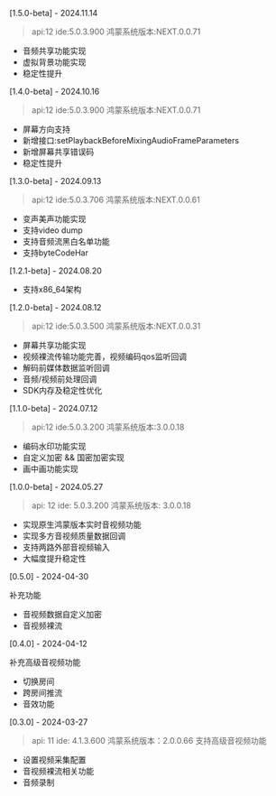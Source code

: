 [1.5.0-beta] - 2024.11.14
> api:12 ide:5.0.3.900 鸿蒙系统版本:NEXT.0.0.71
- 音频共享功能实现
- 虚拟背景功能实现
- 稳定性提升

[1.4.0-beta] - 2024.10.16
> api:12 ide:5.0.3.900 鸿蒙系统版本:NEXT.0.0.71
- 屏幕方向支持
- 新增接口:setPlaybackBeforeMixingAudioFrameParameters
- 新增屏幕共享错误码
- 稳定性提升

[1.3.0-beta] - 2024.09.13
> api:12 ide:5.0.3.706 鸿蒙系统版本:NEXT.0.0.61
- 变声美声功能实现
- 支持video dump
- 支持音频流黑白名单功能
- 支持byteCodeHar

[1.2.1-beta] - 2024.08.20
- 支持x86_64架构

[1.2.0-beta] - 2024.08.12
>api:12 ide:5.0.3.500 鸿蒙系统版本:NEXT.0.0.31
- 屏幕共享功能实现
- 视频裸流传输功能完善，视频编码qos监听回调
- 解码前媒体数据监听回调
- 音频/视频前处理回调
- SDK内存及稳定性优化

[1.1.0-beta] - 2024.07.12
>api:12 ide:5.0.3.200 鸿蒙系统版本:3.0.0.18
- 编码水印功能实现
- 自定义加密 && 国密加密实现
- 画中画功能实现


[1.0.0-beta] - 2024.05.27
>api: 12 ide: 5.0.3.200 鸿蒙系统版本: 3.0.0.18
- 实现原生鸿蒙版本实时音视频功能
- 实现多方音视频质量数据回调
- 支持两路外部音视频输入
- 大幅度提升稳定性

[0.5.0] - 2024-04-30

补充功能

- 音视频数据自定义加密
- 音视频裸流

[0.4.0] - 2024-04-12

补充高级音视频功能

- 切换房间
- 跨房间推流
- 音效功能

[0.3.0] - 2024-03-27
>api: 11 ide: 4.1.3.600 鸿蒙系统版本：2.0.0.66
支持高级音视频功能
- 设置视频采集配置
- 音视频裸流相关功能
- 音频录制
